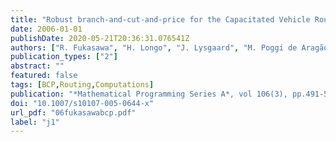 ```yaml
---
title: "Robust branch-and-cut-and-price for the Capacitated Vehicle Routing Problem"
date: 2006-01-01
publishDate: 2020-05-21T20:36:31.076541Z
authors: ["R. Fukasawa", "H. Longo", "J. Lysgaard", "M. Poggi de Aragão", "M. Reis", "E. Uchoa", "R. F. Werneck"]
publication_types: ["2"]
abstract: ""
featured: false
tags: [BCP,Routing,Computations]
publication: "*Mathematical Programming Series A*, vol 106(3), pp.491-511, 2006" 
doi: "10.1007/s10107-005-0644-x"
url_pdf: "06fukasawabcp.pdf"
label: "j1"
---
```


